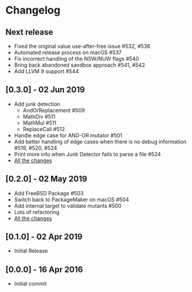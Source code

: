 # Changelog

## Next release

 - Fixed the original value use-after-free issue #532, #536
 - Automated release process on macOS #537
 - Fix incorrect handling of the NSW/NUW flags #540
 - Bring back abandoned sandbox approach #541, #542
 - Add LLVM 9 support #544

## [0.3.0] - 02 Jun 2019

 - Add junk detection
   - AndOrReplacement #509
   - MathDiv #511
   - MathMul #511
   - ReplaceCall #512
 - Handle edge case for AND-OR mutator #501
 - Add better handling of edge cases when there is no debug information #519, #520, #524
 - Print more info when Junk Detector fails to parse a file #524
 - [All the changes](https://github.com/mull-project/mull/pulls?q=is%3Apr+merged%3A2019-05-03..2019-06-02)

## [0.2.0] - 02 May 2019

 - Add FreeBSD Package #503
 - Switch back to PackageMaker on macOS #504
 - Add internal target to validate mutants #500
 - Lots of refactoring
 - [All the changes](https://github.com/mull-project/mull/pulls?q=is%3Apr+merged%3A2019-04-03..2019-05-02)

## [0.1.0] - 02 Apr 2019

 - Initial Release

## [0.0.0] - 16 Apr 2016

 - Initial commit

